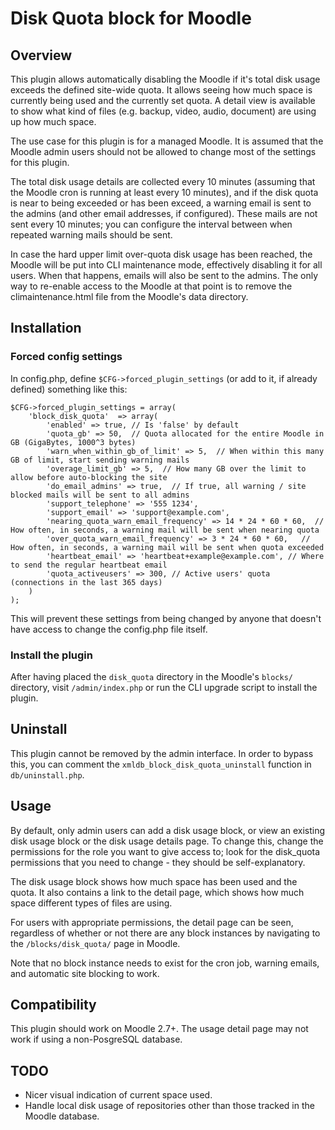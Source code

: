 # Disk Quota block for Moodle

## Overview
This plugin allows automatically disabling the Moodle if it's total disk usage
exceeds the defined site-wide quota.  It allows seeing how much space is
currently being used and the currently set quota.  A detail view is available
to show what kind of files (e.g. backup, video, audio, document) are using
up how much space.

The use case for this plugin is for a managed Moodle.  It is assumed that
the Moodle admin users should not be allowed to change most of the settings
for this plugin.

The total disk usage details are collected every 10 minutes (assuming
that the Moodle cron is running at least every 10 minutes), and if the
disk quota is near to being exceeded or has been exceed, a warning email is
sent to the admins (and other email addresses, if configured).  These mails
are not sent every 10 minutes; you can configure the interval between when
repeated warning mails should be sent.

In case the hard upper limit over-quota disk usage has been reached, the
Moodle will be put into CLI maintenance mode, effectively disabling it
for all users.  When that happens, emails will also be sent to the admins.
The only way to re-enable access to the Moodle at that point is to remove
the climaintenance.html file from the Moodle's data directory.

## Installation

### Forced config settings

In config.php, define ``$CFG->forced_plugin_settings`` (or add to it, if already defined) something like this:
```
$CFG->forced_plugin_settings = array(
    'block_disk_quota'  => array(
        'enabled' => true, // Is 'false' by default
        'quota_gb' => 50,  // Quota allocated for the entire Moodle in GB (GigaBytes, 1000^3 bytes)
        'warn_when_within_gb_of_limit' => 5,  // When within this many GB of limit, start sending warning mails
        'overage_limit_gb' => 5,  // How many GB over the limit to allow before auto-blocking the site
        'do_email_admins' => true,  // If true, all warning / site blocked mails will be sent to all admins
        'support_telephone' => '555 1234',
        'support_email' => 'support@example.com',
        'nearing_quota_warn_email_frequency' => 14 * 24 * 60 * 60,  // How often, in seconds, a warning mail will be sent when nearing quota
        'over_quota_warn_email_frequency' => 3 * 24 * 60 * 60,   // How often, in seconds, a warning mail will be sent when quota exceeded
        'heartbeat_email' => 'heartbeat+example@example.com', // Where to send the regular heartbeat email
        'quota_activeusers' => 300, // Active users' quota (connections in the last 365 days)
    )
);
```
This will prevent these settings from being changed by anyone that doesn't have access to change the config.php file itself.

### Install the plugin
After having placed the ``disk_quota`` directory in the Moodle's ``blocks/`` directory, visit
``/admin/index.php`` or run the CLI upgrade script to install the plugin.

## Uninstall
This plugin cannot be removed by the admin interface.
In order to bypass this, you can comment the ``xmldb_block_disk_quota_uninstall`` function in ``db/uninstall.php``.

## Usage
By default, only admin users can add a disk usage block, or view an existing
disk usage block or the disk usage details page.  To change this, change the
permissions for the role you want to give access to; look for the disk_quota
permissions that you need to change - they should be self-explanatory.

The disk usage block shows how much space has been used and the quota.  It
also contains a link to the detail page, which shows how much space different
types of files are using.

For users with appropriate permissions, the detail page can be seen, regardless
of whether or not there are any block instances by navigating to the
``/blocks/disk_quota/`` page in Moodle.

Note that no block instance needs to exist for the cron job, warning emails,
and automatic site blocking to work.

## Compatibility
This plugin should work on Moodle 2.7+.
The usage detail page may not work if using a non-PosgreSQL database.

## TODO
* Nicer visual indication of current space used.
* Handle local disk usage of repositories other than those tracked in the Moodle database.
